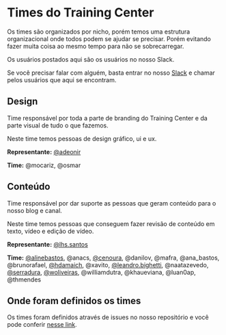 # Times do Training Center

Os times são organizados por nicho, porém temos uma estrutura organizacional onde todos podem se ajudar se precisar. Porém evitando fazer muita coisa ao mesmo tempo para não se sobrecarregar.

Os usuários postados aqui são os usuários no nosso Slack.

Se você precisar falar com alguém, basta entrar no nosso [Slack](https://github.com/training-center/slack) e chamar pelos usuários que aqui se encontram.

## Design

Time responsável por toda a parte de branding do Training Center e da parte visual de tudo o que fazemos.

Neste time temos pessoas de design gráfico, ui e ux.

**Representante:** [@adeonir](https://github.com/adeonir)

**Time:** @mocariz, @osmar

## Conteúdo

Time responsável por dar suporte as pessoas que geram conteúdo para o nosso blog e canal.

Neste time temos pessoas que conseguem fazer revisão de conteúdo em texto, vídeo e edição de vídeo.

**Representante:** [@lhs.santos](http://github.com/khaosdoctor)

**Time:** [@alinebastos](https://github.com/alinebastos), @anacs, [@cenoura](http://github.com/cenoura), @danilov, @mafra, @ana_bastos, @brunorafael, [@hdamaich](http://github.com/hdamaich), @xavito, [@leandro.bighetti](http://github.com/lbighetti), @naatazevedo, [@serradura](https://github.com/serradura), [@woliveiras](http://github.com/woliveiras), @williamdutra, @khaueviana, @luan0ap, @thmendes

## Onde foram definidos os times

Os times foram definidos através de issues no nosso repositório e você pode conferir [nesse link](https://github.com/training-center/sobre/issues?utf8=%E2%9C%93&q=is%3Aissue%20times%5B%20).
